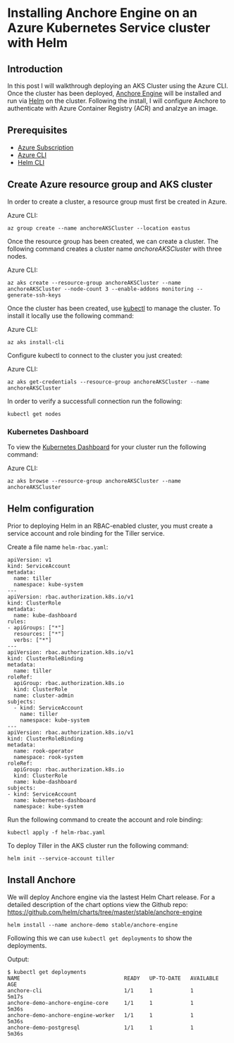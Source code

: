 # Installing Anchore Engine on an Azure Kubernetes Service cluster with Helm

## Introduction

In this post I will walkthrough deploying an AKS Cluster using the Azure CLI. Once the cluster has been deployed, [Anchore Engine](https://github.com/anchore/anchore-engine) will be installed and run via [Helm](https://helm.sh) on the cluster. Following the install, I will configure Anchore to authenticate with Azure Container Registry (ACR) and analzye an image.

## Prerequisites

- [Azure Subscription](https://azure/com)
- [Azure CLI](https://docs.microsoft.com/en-us/cli/azure/install-azure-cli?view=azure-cli-latest)
- [Helm CLI](https://docs.helm.sh/using_helm/#installing-helm)

## Create Azure resource group and AKS cluster

In order to create a cluster, a resource group must first be created in Azure. 

Azure CLI: 

`az group create --name anchoreAKSCluster --location eastus`

Once the resource group has been created, we can create a cluster. The following command creates a cluster name *anchoreAKSCluster* with three nodes.

Azure CLI:

`az aks create --resource-group anchoreAKSCluster --name anchoreAKSCluster --node-count 3 --enable-addons monitoring --generate-ssh-keys`

Once the cluster has been created, use [kubectl](https://kubernetes.io/docs/tasks/tools/install-kubectl/) to manage the cluster. To install it locally use the following command: 

Azure CLI:

`az aks install-cli`

Configure kubectl to connect to the cluster you just created:

Azure CLI:

`az aks get-credentials --resource-group anchoreAKSCluster --name anchoreAKSCluster`

In order to verify a successfull connection run the following:

`kubectl get nodes`

### Kubernetes Dashboard

To view the [Kubernetes Dashboard](https://github.com/kubernetes/dashboard) for your cluster run the following command:

Azure CLI:

`az aks browse --resource-group anchoreAKSCluster --name anchoreAKSCluster`


## Helm configuration

Prior to deploying Helm in an RBAC-enabled cluster, you must create a service account and role binding for the Tiller service. 

Create a file name `helm-rbac.yaml`: 

```
apiVersion: v1
kind: ServiceAccount
metadata:
  name: tiller
  namespace: kube-system
---
apiVersion: rbac.authorization.k8s.io/v1
kind: ClusterRole
metadata:
  name: kube-dashboard
rules:
- apiGroups: ["*"]
  resources: ["*"]
  verbs: ["*"]
---
apiVersion: rbac.authorization.k8s.io/v1
kind: ClusterRoleBinding
metadata:
  name: tiller
roleRef:
  apiGroup: rbac.authorization.k8s.io
  kind: ClusterRole
  name: cluster-admin
subjects:
  - kind: ServiceAccount
    name: tiller
    namespace: kube-system
---
apiVersion: rbac.authorization.k8s.io/v1
kind: ClusterRoleBinding
metadata:
  name: rook-operator
  namespace: rook-system
roleRef:
  apiGroup: rbac.authorization.k8s.io
  kind: ClusterRole
  name: kube-dashboard
subjects:
- kind: ServiceAccount
  name: kubernetes-dashboard
  namespace: kube-system
```

Run the following command to create the account and role binding:

`kubectl apply -f helm-rbac.yaml`

To deploy Tiller in the AKS cluster run the following command:

`helm init --service-account tiller`

## Install Anchore

We will deploy Anchore engine via the lastest Helm Chart release. For a detailed description of the chart options view the Github repo: https://github.com/helm/charts/tree/master/stable/anchore-engine

`helm install --name anchore-demo stable/anchore-engine`

Following this we can use `kubectl get deployments` to show the deployments.

Output: 

```
$ kubectl get deployments
NAME                                 READY   UP-TO-DATE   AVAILABLE   AGE
anchore-cli                          1/1     1            1           5m17s
anchore-demo-anchore-engine-core     1/1     1            1           5m36s
anchore-demo-anchore-engine-worker   1/1     1            1           5m36s
anchore-demo-postgresql              1/1     1            1           5m36s
```

